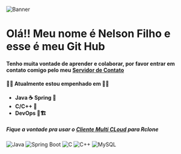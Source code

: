  ![Banner](https://media.licdn.com/dms/image/D4D16AQEzAmpO2TB9ow/profile-displaybackgroundimage-shrink_350_1400/0/1704985185421?e=1725494400&v=beta&t=ECJNZovNMqqmwekDNb0-untghClfNZg9LLOfO01hMqI)

# Olá!! Meu nome é Nelson Filho e esse é meu Git Hub 
#### Tenho muita vontade de aprender e colaborar, por favor entrar em contato comigo pelo meu [Servidor de Contato](https://discord.gg/pJWCXfBu) 

#### 🧑‍💻 Atualmente estou empenhado em 🧑‍💻

- **Java ☕  Spring 🌷**
- **C/C++ 👾**
- **DevOps 🐧🏗️**


##### Fique a vontade pra usar o [Cliente Multi CLoud](https://github.com/nelsonFilho22222/gDrive-Rclone.git) para Rclone 




![Java](https://img.shields.io/badge/Java-ED8B00?style=for-the-badge&logo=java&logoColor=white)
![Spring Boot](https://img.shields.io/badge/Spring%20Boot-6DB33F?style=for-the-badge&logo=spring-boot&logoColor=white)
![C](https://img.shields.io/badge/C-00599C?style=for-the-badge&logo=c&logoColor=white)
![C++](https://img.shields.io/badge/C%2B%2B-00599C?style=for-the-badge&logo=c%2B%2B&logoColor=white)
![MySQL](https://img.shields.io/badge/MySQL-00000F?style=for-the-badge&logo=mysql&logoColor=white)

<!--
**nelsonFilho22222/nelsonFilho22222** is a ✨ _special_ ✨ repository because its `README.md` (this file) appears on your GitHub profile.

Here are some ideas to get you started:

- 🔭 I’m currently working on ...
- 🌱 I’m currently learning ...
- 👯 I’m looking to collaborate on ...
- 🤔 I’m looking for help with ...
- 💬 Ask me about ...
- 📫 How to reach me: ...
- 😄 Pronouns: ...
- ⚡ Fun fact: ...
-->
